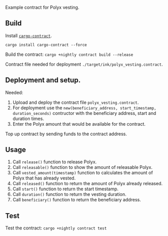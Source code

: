 Example contract for Polyx vesting.

## Build

Install [`cargo-contract`](https://github.com/paritytech/cargo-contract).
```
cargo install cargo-contract --force
```

Build the contract:
`cargo +nightly contract build --release`

Contract file needed for deployment `./target/ink/polyx_vesting.contract`.

## Deployment and setup.

Needed:

1. Upload and deploy the contract file `polyx_vesting.contract`.
2. For deployment use the `new(beneficiary_address, start_timestamp, duration_seconds)` contructor with the beneficiary address, start and duration times.
3. Enter the Polyx amount that would be available for the contract.

Top up contract by sending funds to the contract address.

## Usage

1. Call `release()` function to release Polyx.
2. Call `releasable()` function to show the amount of releasable Polyx.
3. Call `vested_amount(timestamp)` function to calculates the amount of Polyx that has already vested.
4. Call `released()` function to return the amount of Polyx already released.
5. Call `start()` function to return the start timestamp.
6. Call `duration()` function to return the vesting duration.
7. Call `beneficiary()` function to return the beneficiary address.

## Test

Test the contract:
`cargo +nightly contract test`